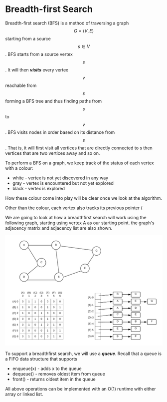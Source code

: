 # Breadth-first Search

Breadth-first search \(BFS\) is a method of traversing a graph $$G=(V,E)$$ starting from a source $$ s \in V $$.   BFS starts from a source vertex $$s$$.  It will then _**visits**_ every vertex $$v$$ reachable from $$s$$  forming a BFS tree and thus finding paths from $$s$$ to $$v$$.  BFS visits nodes in order based on its distance from $$s$$.  That is, it will first visit all vertices that are directly connected to s then vertices that are two vertices away and so on.

To perform a BFS on a graph, we keep track of the status of each vertex with a colour:

* white - vertex is not yet discovered in any way
* gray - vertex is encountered but not yet explored
* black - vertex is explored

How these colour come into play will be clear once we look at the algorithm.

Other than the colour, each vertex also tracks its previous pointer \(

We are going to look at how a breadthfirst search will work using the following graph, starting using vertex A as our starting point.  the graph's adjacency matrix and adjacency list are also shown.

![](../.gitbook/assets/graph4.png)

To support a breadthfirst search, we will use a _**queue**_.  Recall that a queue is a FIFO data structure that supports 

* enqueue\(x\)  - adds x to the queue
* dequeue\(\) - removes oldest item from queue
* front\(\) - returns oldest item in the queue

All above operations can be implemented with an O\(1\) runtime with either array or linked list.







